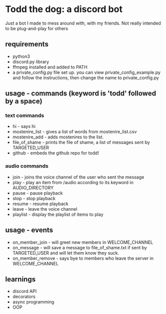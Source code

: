 # Todd the dog: a discord bot
Just a bot I made to mess around with, with my friends. Not really intended to be plug-and-play for others

## requirements
- python3
- discord.py library
- ffmpeg installed and added to PATH
- a private_config.py file set up. you can view private_config_example.py and follow the instructions, then change the name to private_config.py


## usage - commands (keyword is 'todd' followed by a space)
### text commands
- hi - says hi
- mostenire_list - gives a list of words from mostenire_list.csv
- mostenire_add - adds mostenires to the list.
- file_of_shame - prints the file of shame, a list of messages sent by TARGETED_USER
- github - embeds the github repo for todd!

### audio commands
- join - joins the voice channel of the user who sent the message
- play - play an item from /audio according to its keyword in AUDIO_DIRECTORY
- pause - pause playback
- stop - stop playback
- resume - resume playback
- leave - leave the voice channel
- playlist - display the playlist of items to play

## usage - events
- on_member_join - will greet new members in WELCOME_CHANNEL
- on_message - will save a message to file_of_shame.txt if sent by TARGETED_USER and will let them know they suck.
- on_member_remove - says bye to members who leave the server in WELCOME_CHANNEL

## learnings
- discord API
- decorators
- async programming
- OOP